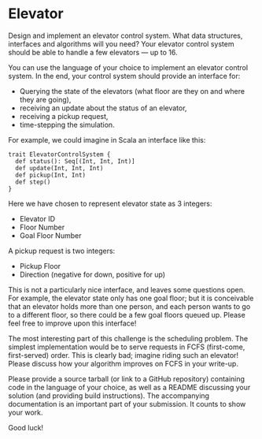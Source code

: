 # Elevator

Design and implement an elevator control system. What data structures, interfaces and algorithms will you need?
Your elevator control system should be able to handle a few elevators — up to 16.

You can use the language of your choice to implement an elevator control system. In the end,
your control system should provide an interface for:

* Querying the state of the elevators (what floor are they on and where they are going),
* receiving an update about the status of an elevator,
* receiving a pickup request,
* time-stepping the simulation.

For example, we could imagine in Scala an interface like this:

    trait ElevatorControlSystem {
      def status(): Seq[(Int, Int, Int)]
      def update(Int, Int, Int)
      def pickup(Int, Int)
      def step()
    }

Here we have chosen to represent elevator state as 3 integers:

* Elevator ID
* Floor Number
* Goal Floor Number

A pickup request is two integers:

* Pickup Floor
* Direction (negative for down, positive for up)

This is not a particularly nice interface, and leaves some questions open. For example,
the elevator state only has one goal floor; but it is conceivable that an elevator holds more than one person,
and each person wants to go to a different floor, so there could be a few goal floors queued up.
Please feel free to improve upon this interface!

The most interesting part of this challenge is the scheduling problem.
The simplest implementation would be to serve requests in FCFS (first-come, first-served) order.
This is clearly bad; imagine riding such an elevator! Please discuss how your algorithm improves on FCFS in your write-up.

Please provide a source tarball (or link to a GitHub repository) containing code in the language of your choice,
as well as a README discussing your solution (and providing build instructions).
The accompanying documentation is an important part of your submission. It counts to show your work.

Good luck!

